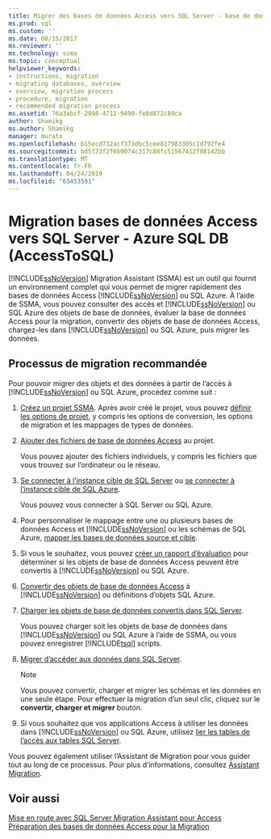 ```yaml
---
title: Migrer des bases de données Access vers SQL Server - base de données SQL Azure | Microsoft Docs
ms.prod: sql
ms.custom: ''
ms.date: 08/15/2017
ms.reviewer: ''
ms.technology: ssma
ms.topic: conceptual
helpviewer_keywords:
- instructions, migration
- migrating databases, overview
- overview, migration process
- procedure, migration
- recommended migration process
ms.assetid: 76a3abcf-2998-4712-9490-fe8d872c89ca
author: Shamikg
ms.author: Shamikg
manager: murato
ms.openlocfilehash: b15ecd732acf373dbc5cee817983305c1d792fe4
ms.sourcegitcommit: bd5f23f2f6b9074c317c88fc51567412f08142bb
ms.translationtype: MT
ms.contentlocale: fr-FR
ms.lasthandoff: 04/24/2019
ms.locfileid: "63453591"
---
```

# <a name="migrating-access-databases-to-sql-server---azure-sql-db-accesstosql"></a>Migration bases de données Access vers SQL Server - Azure SQL DB (AccessToSQL)
[!INCLUDE[ssNoVersion](../../includes/ssnoversion-md.md)] Migration Assistant (SSMA) est un outil qui fournit un environnement complet qui vous permet de migrer rapidement des bases de données Access [!INCLUDE[ssNoVersion](../../includes/ssnoversion-md.md)] ou SQL Azure. À l’aide de SSMA, vous pouvez consulter des accès et [!INCLUDE[ssNoVersion](../../includes/ssnoversion-md.md)] ou SQL Azure des objets de base de données, évaluer la base de données Access pour la migration, convertir des objets de base de données Access, chargez-les dans [!INCLUDE[ssNoVersion](../../includes/ssnoversion-md.md)] ou SQL Azure, puis migrer les données.  
  
## <a name="recommended-migration-process"></a>Processus de migration recommandée  
Pour pouvoir migrer des objets et des données à partir de l’accès à [!INCLUDE[ssNoVersion](../../includes/ssnoversion-md.md)] ou SQL Azure, procédez comme suit :  
  
1.  [Créez un projet SSMA](creating-and-managing-projects-accesstosql.md). Après avoir créé le projet, vous pouvez [définir les options de projet](setting-conversion-and-migration-options-accesstosql.md), y compris les options de conversion, les options de migration et les mappages de types de données.  
  
2.  [Ajouter des fichiers de base de données Access](adding-and-removing-access-database-files-accesstosql.md) au projet.  
  
    Vous pouvez ajouter des fichiers individuels, y compris les fichiers que vous trouvez sur l’ordinateur ou le réseau.  
  
3.  [Se connecter à l’instance cible de SQL Server](connecting-to-sql-server-accesstosql.md) ou [se connecter à l’instance cible de SQL Azure](connecting-to-azure-sql-db-accesstosql.md).  
  
    Vous pouvez vous connecter à SQL Server ou SQL Azure.  
  
4.  Pour personnaliser le mappage entre une ou plusieurs bases de données Access et [!INCLUDE[ssNoVersion](../../includes/ssnoversion-md.md)] ou les schémas de SQL Azure, [mapper les bases de données source et cible](mapping-source-and-target-databases-accesstosql.md).  
  
5.  Si vous le souhaitez, vous pouvez [créer un rapport d’évaluation](assessing-access-database-objects-for-conversion-accesstosql.md) pour déterminer si les objets de base de données Access peuvent être convertis à [!INCLUDE[ssNoVersion](../../includes/ssnoversion-md.md)] ou SQL Azure.  
  
6.  [Convertir des objets de base de données Access](converting-access-database-objects-accesstosql.md) à [!INCLUDE[ssNoVersion](../../includes/ssnoversion-md.md)] ou définitions d’objets SQL Azure.  
  
7.  [Charger les objets de base de données convertis dans SQL Server](loading-converted-database-objects-into-sql-server-accesstosql.md).  
  
    Vous pouvez charger soit les objets de base de données dans [!INCLUDE[ssNoVersion](../../includes/ssnoversion-md.md)] ou SQL Azure à l’aide de SSMA, ou vous pouvez enregistrer [!INCLUDE[tsql](../../includes/tsql-md.md)] scripts.  
  
8.  [Migrer d’accéder aux données dans SQL Server](migrating-access-data-into-sql-server-azure-sql-db-accesstosql.md).  
  
    > [!NOTE]  
    > Vous pouvez convertir, charger et migrer les schémas et les données en une seule étape. Pour effectuer la migration d’un seul clic, cliquez sur le **convertir, charger et migrer** bouton.  
  
9. Si vous souhaitez que vos applications Access à utiliser les données dans [!INCLUDE[ssNoVersion](../../includes/ssnoversion-md.md)] ou SQL Azure, utilisez [lier les tables de l’accès aux tables SQL Server](linking-access-applications-to-sql-server-azure-sql-db-accesstosql.md).  
  
Vous pouvez également utiliser l’Assistant de Migration pour vous guider tout au long de ce processus. Pour plus d’informations, consultez [Assistant Migration](migration-wizard-accesstosql.md).  
  
## <a name="see-also"></a>Voir aussi  
[Mise en route avec SQL Server Migration Assistant pour Access](getting-started-with-sql-server-migration-assistant-for-access-accesstosql.md)  
[Préparation des bases de données Access pour la Migration](preparing-access-databases-for-migration-accesstosql.md)
